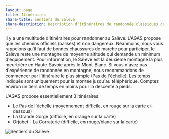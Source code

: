 ```yaml
---
layout: page
title: Itinéraires
share-title: Sentiers du Salève
share-description: Description d'itinéraires de randonnée classiques du Salève
---
```

Il y a une multitude d'itinéraires pour randonner au Salève. L'AGAS propose que les chemins officiels (balisés) et non dangereux. Néanmoins, nous vous rappelons qu'il faut de bonnes chaussures de marche pour participer, le Salève reste une montagne de moyenne altitude qui demande un minimum d'équipement. Pour information, le Salève est la deuxième montagne la plus meurtrière en Haute-Savoie après le Mont-Blanc. Si vous n'avez pas d'expérience de randonnée en montagne, nous recommandons de commencer par l'itinéraire le plus simple (Pas de l'échelle). Les temps indiqués sont uniquement pour la montée jusqu'au téléphérique. Comptez environ un tiers de temps en moins pour la descente à pieds.

L'AGAS propose essentiellement 3 itinéraires:

* Le Pas de l'échelle (moyennement difficile, en rouge sur la carte ci-dessous)
* La Grande Gorge (difficile, en orange sur la carte)
* Orjobet - La Corraterie (difficile, en rouge/blanc sur la carte)

![Sentiers du Salève](sentiers-du-Saleve.jpg "Sentiers du Salève")
